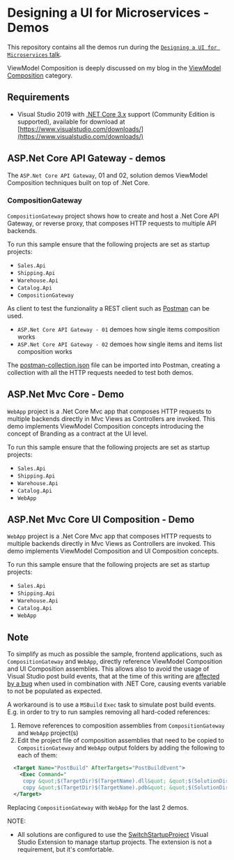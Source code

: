 # Designing a UI for Microservices - Demos

This repository contains all the demos run during the [`Designing a UI for Microservices` talk](https://milestone.topics.it/talks/designing-ui-for-microservices.html).

ViewModel Composition is deeply discussed on my blog in the [ViewModel Composition](https://milestone.topics.it/categories/view-model-composition) category.

## Requirements

* Visual Studio 2019 with [.NET Core 3.x](https://www.microsoft.com/net/download/dotnet-core/3.0) support (Community Edition is supported), available for download at [https://www.visualstudio.com/downloads/](https://www.visualstudio.com/downloads/)

## ASP.Net Core API Gateway - demos

The `ASP.Net Core API Gateway`, 01 and 02, solution demos ViewModel Composition techniques built on top of .Net Core.

### CompositionGateway

`CompositionGateway` project shows how to create and host a .Net Core API Gateway, or reverse proxy, that composes HTTP requests to multiple API backends.

To run this sample ensure that the following projects are set as startup projects:

* `Sales.Api`
* `Shipping.Api`
* `Warehouse.Api`
* `Catalog.Api`
* `CompositionGateway`

As client to test the funzionality a REST client such as [Postman](https://chrome.google.com/webstore/detail/postman/fhbjgbiflinjbdggehcddcbncdddomop?hl=en) can be used.

* `ASP.Net Core API Gateway - 01` demoes how single items composition works
* `ASP.Net Core API Gateway - 02` demoes how single items and items list composition works

The [postman-collection.json](postman-collection.json) file can be imported into Postman, creating a collection with all the HTTP requests needed to test both demos.

## ASP.Net Mvc Core - Demo

`WebApp` project is a .Net Core Mvc app that composes HTTP requests to multiple backends directly in Mvc Views as Controllers are invoked. This demo implements ViewModel Composition concepts introducing the concept of Branding as a contract at the UI level.

To run this sample ensure that the following projects are set as startup projects:

* `Sales.Api`
* `Shipping.Api`
* `Warehouse.Api`
* `Catalog.Api`
* `WebApp`

## ASP.Net Mvc Core UI Composition - Demo

`WebApp` project is a .Net Core Mvc app that composes HTTP requests to multiple backends directly in Mvc Views as Controllers are invoked.  This demo implements ViewModel Composition and UI Composition concepts.

To run this sample ensure that the following projects are set as startup projects:

* `Sales.Api`
* `Shipping.Api`
* `Warehouse.Api`
* `Catalog.Api`
* `WebApp`

## Note

To simplify as much as possible the sample, frontend applications, such as `CompositionGateway` and `WebApp`, directly reference ViewModel Composition and UI Composition assemblies. This allows also to avoid the usage of Visual Studio post build events, that at the time of this writing are [affected by a bug](https://github.com/dotnet/sdk/issues/677) when used in combination with .NET Core, causing events variable to not be populated as expected.

A workaround is to use a `MSBuild` `Exec` task to simulate post build events. E.g. in order to try to run samples removing all hard-coded references:

1. Remove references to composition assemblies from `CompositionGateway` and `WebApp` project(s)
2. Edit the project file of composition assemblies that need to be copied to `CompositionGateway` and `WebApp` output folders by adding the following to each of them:

```xml
  <Target Name="PostBuild" AfterTargets="PostBuildEvent">
    <Exec Command="
     copy &quot;$(TargetDir)$(TargetName).dll&quot; &quot;$(SolutionDir)CompositionGateway\$(OutDir)$(TargetName).dll&quot; /Y /B
     copy &quot;$(TargetDir)$(TargetName).pdb&quot; &quot;$(SolutionDir)CompositionGateway\$(OutDir)$(TargetName).pdb&quot; /Y /B" />
  </Target>
```

Replacing `CompositionGateway` with `WebApp` for the last 2 demos.

NOTE:

* All solutions are configured to use the [SwitchStartupProject](https://marketplace.visualstudio.com/items?itemName=vs-publisher-141975.SwitchStartupProject) Visual Studio Extension to manage startup projects. The extension is not a requirement, but it's comfortable.
